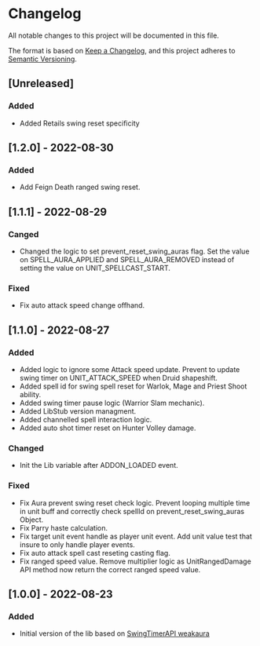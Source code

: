 # Changelog
All notable changes to this project will be documented in this file.

The format is based on [Keep a Changelog](https://keepachangelog.com/en/1.0.0/),
and this project adheres to [Semantic Versioning](https://semver.org/spec/v2.0.0.html).

## [Unreleased]

### Added
- Added Retails swing reset specificity

## [1.2.0] - 2022-08-30

### Added
- Add Feign Death ranged swing reset.

## [1.1.1] - 2022-08-29

### Canged
- Changed the logic to set prevent_reset_swing_auras flag. Set the value on SPELL_AURA_APPLIED and SPELL_AURA_REMOVED instead of setting the value on UNIT_SPELLCAST_START.

### Fixed
- Fix auto attack speed change offhand.

## [1.1.0] - 2022-08-27

### Added
- Added logic to ignore some Attack speed update. Prevent to update swing timer on UNIT_ATTACK_SPEED when Druid shapeshift.
- Added spell id for swing spell reset for Warlok, Mage and Priest Shoot ability.
- Added swing timer pause logic (Warrior Slam mechanic).
- Added LibStub version managment.
- Added channelled spell interaction logic.
- Added auto shot timer reset on Hunter Volley damage.

### Changed
- Init the Lib variable after ADDON_LOADED event.

### Fixed
- Fix Aura prevent swing reset check logic. Prevent looping multiple time in unit buff and correctly check spellId on prevent_reset_swing_auras Object.
- Fix Parry haste calculation.
- Fix target unit event handle as player unit event. Add unit value test that insure to only handle player events.
- Fix auto attack spell cast reseting casting flag.
- Fix ranged speed value. Remove multiplier logic as UnitRangedDamage API method now return the correct ranged speed value.

## [1.0.0] - 2022-08-23

### Added
- Initial version of the lib based on [SwingTimerAPI weakaura](https://wago.io/mfxY37Jl9)
